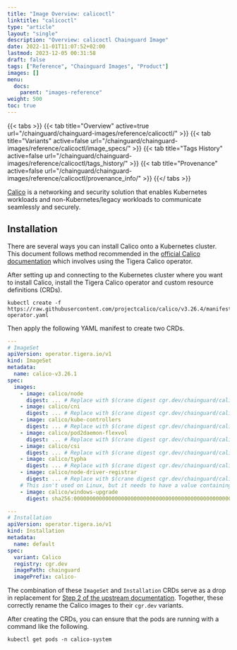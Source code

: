 ```yaml
---
title: "Image Overview: calicoctl"
linktitle: "calicoctl"
type: "article"
layout: "single"
description: "Overview: calicoctl Chainguard Image"
date: 2022-11-01T11:07:52+02:00
lastmod: 2023-12-05 00:31:58
draft: false
tags: ["Reference", "Chainguard Images", "Product"]
images: []
menu: 
  docs: 
    parent: "images-reference"
weight: 500
toc: true
---
```


{{< tabs >}}
{{< tab title="Overview" active=true url="/chainguard/chainguard-images/reference/calicoctl/" >}}
{{< tab title="Variants" active=false url="/chainguard/chainguard-images/reference/calicoctl/image_specs/" >}}
{{< tab title="Tags History" active=false url="/chainguard/chainguard-images/reference/calicoctl/tags_history/" >}}
{{< tab title="Provenance" active=false url="/chainguard/chainguard-images/reference/calicoctl/provenance_info/" >}}
{{</ tabs >}}



<!--overview:start-->
[Calico](https://projectcalico.docs.tigera.io/) is a networking and security solution that enables Kubernetes workloads and non-Kubernetes/legacy workloads to communicate seamlessly and securely.
<!--overview:end-->

<!--getting:start-->
<!--getting:end-->

<!--body:start-->
## Installation

There are several ways you can install Calico onto a Kubernetes cluster. This document follows method recommended in the [official Calico documentation](https://docs.tigera.io/calico/latest/getting-started/kubernetes/quickstart#install-calico) which involves using the Tigera Calico operator. 

After setting up and connecting to the Kubernetes cluster where you want to install Calico, install the Tigera Calico operator and custom resource definitions (CRDs).

```shell
kubectl create -f https://raw.githubusercontent.com/projectcalico/calico/v3.26.4/manifests/tigera-operator.yaml
```

Then apply the following YAML manifest to create two CRDs.

```yaml
---
# ImageSet
apiVersion: operator.tigera.io/v1
kind: ImageSet
metadata:
  name: calico-v3.26.1
spec:
  images:
    - image: calico/node
      digest: ... # Replace with $(crane digest cgr.dev/chainguard/calico-node:latest)
    - image: calico/cni
      digest: ... # Replace with $(crane digest cgr.dev/chainguard/calico-cni:latest)
    - image: calico/kube-controllers
      digest: ... # Replace with $(crane digest cgr.dev/chainguard/calico-kube-controllers:latest)
    - image: calico/pod2daemon-flexvol
      digest: ... # Replace with $(crane digest cgr.dev/chainguard/calico-pod2daemon-flexvol:latest)
    - image: calico/csi
      digest: ... # Replace with $(crane digest cgr.dev/chainguard/calico-csi:latest)
    - image: calico/typha
      digest: ... # Replace with $(crane digest cgr.dev/chainguard/calico-typha:latest)
    - image: calico/node-driver-registrar
      digest: ... # Replace with $(crane digest cgr.dev/chainguard/calico-node-driver-registrar:latest)
    # This isn't used on Linux, but it needs to have a value containing a valid digest.
    - image: calico/windows-upgrade
      digest: sha256:0000000000000000000000000000000000000000000000000000000000000000

---
# Installation
apiVersion: operator.tigera.io/v1
kind: Installation
metadata:
  name: default
spec:
  variant: Calico
  registry: cgr.dev
  imagePath: chainguard
  imagePrefix: calico-
```

The combination of these `ImageSet` and `Installation` CRDs serve as a drop in replacement for [Step 2 of the upstream documentation](https://docs.tigera.io/calico/latest/getting-started/kubernetes/quickstart#install-calico). Together, these correctly rename the Calico images to their `cgr.dev` variants.

After creating the CRDs, you can ensure that the pods are running with a command like the following.

```shell
kubectl get pods -n calico-system
```
<!--body:end-->

